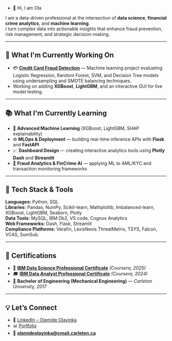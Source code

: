 - 👋 Hi, I am Ola
 
I am a data-driven professional at the intersection of **data science**, **financial crime analytics**, and **machine learning**.  
I turn complex data into actionable insights that enhance fraud prevention, risk management, and strategic decision-making.  

---

## 💼 What I'm Currently Working On
- 💳 **[Credit Card Fraud Detection](https://github.com/kodexl/CreditCardFraudDetection)** — Machine learning project evaluating Logistic Regression, Random Forest, SVM, and Decision Tree models using undersampling and SMOTE balancing techniques.  
- Working on adding **XGBoost**, **LightGBM**, and an interactive GUI for live model testing.  

---

## 📚 What I'm Currently Learning
- 🧠 **Advanced Machine Learning** (XGBoost, LightGBM, SHAP explainability)  
- ⚙️ **MLOps & Deployment** — building real-time inference APIs with **Flask** and **FastAPI**  
- 📈 **Dashboard Design** — creating interactive analytics tools using **Plotly Dash** and **Streamlit**  
- 🔐 **Fraud Analytics & FinCrime AI** — applying ML to AML/KYC and transaction monitoring frameworks
   
---

## 🧰 Tech Stack & Tools
**Languages:** Python, SQL  
**Libraries:** Pandas, NumPy, Scikit-learn, Mathplotlib, Imbalanced-learn, XGBoost, LightGBM, Seaborn, Plotly  
**Data Tools:** MySQL, IBM Db2, VS code, Cognos Analytics   
**Web Frameworks:** Dash, Flask, Streamlit  
**Compliance Platforms:** Verafin, LexisNexis ThreatMetrix, TSYS, Falcon, VCAS, SumSub.

---

## 🌱 Certifications
- 📜 **[IBM Data Science Professional Certificate](https://coursera.org/share/e417bd4c4d0c262ebc337f34a198ea7a)** *(Coursera, 2025)* 
- 🎓 **[IBM Data Analyst Professional Certificate](https://coursera.org/share/28fa2967e5b2c6b9621a3f2912f1587a)** *(Coursera, 2024)*  
- 🧮 **Bachelor of Engineering (Mechanical Engineering)** — *Carleton University, 2017*  

---

## 💡 Let’s Connect
- 💼 [LinkedIn – Olamide Olayinka](https://www.linkedin.com/in/olamideolayinka/)  
- 📊 [Portfolio](https://kodexl.github.io/olamideolayinka/)  
- 📧 **olamideolayinka@cmail.carleton.ca**
<!---
KodeXL/KodeXL is a ✨ special ✨ repository because its `README.md` (this file) appears on your GitHub profile.
You can click the Preview link to take a look at your changes.
--->
